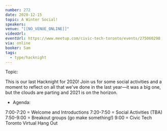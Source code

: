 ```yaml
---
number: 272
date: 2020-12-15
topic: A Winter Social!
speakers:
venue: "[[NO_VENUE_ONLINE]]"
videoUrl: 
eventUrl: https://www.meetup.com/civic-tech-toronto/events/275060298
via: online
booker: Sam
tags:
  - type/hacknight
---
```


Topic:

This is our last Hacknight for 2020! Join us for some social activities and a moment to reflect on all that we've done in the last year—it was a big one, but the clouds are parting and 2021 is on the horizon.

+ Agenda:

7:00-7:20 = Welcome and Introductions
7:20-7:50 = Social Activities (TBA)
7:50-9:00 = Breakout groups (go make something!)
9:00 = Civic Tech Toronto Virtual Hang Out
